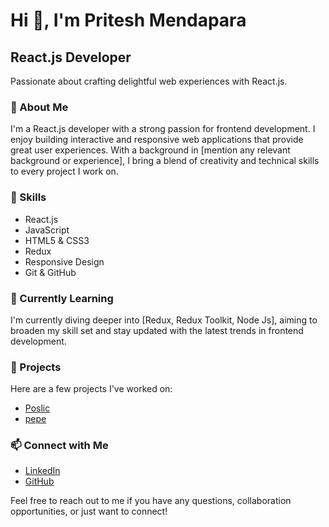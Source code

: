 # Hi 👋, I'm Pritesh Mendapara

## React.js Developer

Passionate about crafting delightful web experiences with React.js.

### 🚀 About Me

I'm a React.js developer with a strong passion for frontend development. I enjoy building interactive and responsive web applications that provide great user experiences. With a background in [mention any relevant background or experience], I bring a blend of creativity and technical skills to every project I work on.

### 💼 Skills

- React.js
- JavaScript
- HTML5 & CSS3
- Redux
- Responsive Design
- Git & GitHub

### 🌱 Currently Learning

I'm currently diving deeper into [Redux, Redux Toolkit, Node Js], aiming to broaden my skill set and stay updated with the latest trends in frontend development.

### 🔨 Projects

Here are a few projects I've worked on:

- [Poslic](https://poslic.rs/)
- [pepe](https://getpepe.app/)

### 📫 Connect with Me

- [LinkedIn](https://www.linkedin.com/in/pritesh-mendapara-4b841a244/)
- [GitHub](https://github.com/pritesh-mendapara)

Feel free to reach out to me if you have any questions, collaboration opportunities, or just want to connect!

